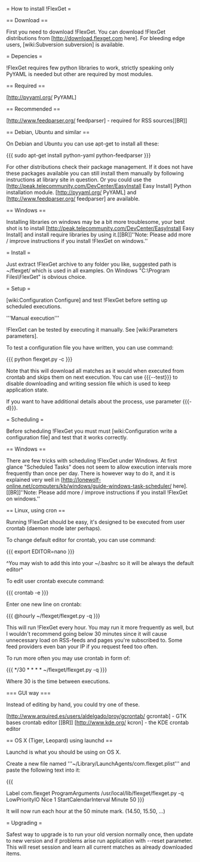 = How to install !FlexGet =

== Download ==

First you need to download !FlexGet. You can download !FlexGet distributions from [http://download.flexget.com here]. For bleeding edge users, [wiki:Subversion subversion] is available.

= Depencies =

!FlexGet requires few python libraries to work, strictly speaking only PyYAML is needed but other are required by most modules.

== Required ==

[http://pyyaml.org/ PyYAML]

== Recommended ==

[http://www.feedparser.org/ feedparser] - required for RSS sources[[BR]]

== Debian, Ubuntu and similar ==

On Debian and Ubuntu you can use apt-get to install all these:

{{{
sudo apt-get install python-yaml python-feedparser
}}}

For other distributions check their package management. If it does not have these packages available you can still install 
them manually by following instructions at library site in question. Or you could use the [http://peak.telecommunity.com/DevCenter/EasyInstall Easy Install] Python installation module. [http://pyyaml.org/ PyYAML] and [http://www.feedparser.org/ feedparser] are available.

== Windows ==

Installing libraries on windows may be a bit more troublesome, your best shot is to install [http://peak.telecommunity.com/DevCenter/EasyInstall Easy Install] and install require libraries by using it.[[BR]]''Note: Please add more / improve instructions if you install !FlexGet on windows.''

= Install =

Just extract !FlexGet archive to any folder you like, suggested path is ~/flexget/ which is used in all examples. On Windows "C:\Program Files\FlexGet\" is obvious choice.

= Setup =

[wiki:Configuration Configure] and test !FlexGet before setting up scheduled executions.

'''Manual execution'''

!FlexGet can be tested by executing it manually. See [wiki:Parameters parameters].

To test a configuration file you have written, you can use command:

{{{
python flexget.py -c <config>
}}}

Note that this will download all matches as it would when executed from crontab and skips them on next execution. You can use {{{--test}}} to disable downloading and writing session file which is used to keep application state.

If you want to have additional details about the process, use parameter {{{-d}}}.

= Scheduling =

Before scheduling !FlexGet you must must [wiki:Configuration write a configuration file] and test that it works correctly.

== Windows ==

There are few tricks with scheduling !FlexGet under Windows. At first glance "Scheduled Tasks" does not seem to allow execution intervals more frequently than once per day. There is however way to do it, and it is explained very well in [http://lonewolf-online.net/computers/kb/windows/guide-windows-task-scheduler/ here].[[BR]]''Note: Please add more / improve instructions if you install !FlexGet on windows.''

== Linux, using cron ==

Running !FlexGet should be easy, it's designed to be executed from user crontab (daemon mode later perhaps).

To change default editor for crontab, you can use command:

{{{
export EDITOR=nano
}}}

^You may wish to add this into your ~/.bashrc so it will be always the default editor^

To edit user crontab execute command:

{{{
crontab -e
}}}

Enter one new line on crontab:

{{{
@hourly ~/flexget/flexget.py -q
}}}

This will run !FlexGet every hour. You may run it more frequently as well, but I wouldn't recommend going below 30 minutes since it will cause unnecessary load on RSS-feeds and pages you're subscribed to. Some feed providers even ban your IP if you request feed too often.

To run more often you may use crontab in form of:

{{{
*/30 * * * * ~/flexget/flexget.py -q
}}}

Where 30 is the time between executions.

=== GUI way ===

Instead of editing by hand, you could try one of these.

[http://www.arquired.es/users/aldelgado/proy/gcrontab/ gcrontab] - GTK bases crontab editor
[[BR]]
[http://www.kde.org/ kcron] - the KDE crontab editor

== OS X (Tiger, Leopard) using launchd ==

Launchd is what you should be using on OS X.

Create a new file named '''~/Library/LaunchAgents/com.flexget.plist''' and paste the following text into it:

{{{
<?xml version="1.0" encoding="UTF-8"?>
<!DOCTYPE plist PUBLIC "-//Apple Computer//DTD PLIST 1.0//EN"
"http://www.apple.com/DTDs/PropertyList-1.0.dtd">
<plist version="1.0">
<dict>  
        <key>Label</key>
        <string>com.flexget</string>
        <key>ProgramArguments</key>
        <array> 
                <string>/usr/local/lib/flexget/flexget.py</string>
                <string>-q</string>
        </array>
        <key>LowPriorityIO</key>
        <true/>
        <key>Nice</key>
        <integer>1</integer>
        <key>StartCalendarInterval</key>
        <dict>  
                <key>Minute</key>
                <integer>50</integer>
        </dict>
</dict>
</plist>
}}}

It will now run each hour at the 50 minute mark. (14.50, 15.50, ...)

= Upgrading =

Safest way to upgrade is to run your old version normally once, then update to new version and if problems arise run application with --reset parameter. This will reset session and learn all current matches as already downloaded items.